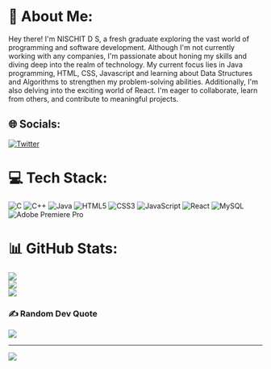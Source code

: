 # 💫 About Me:
Hey there! I'm NISCHIT D S, a fresh graduate exploring the vast world of programming and software development. Although I'm not currently working with any companies, I'm passionate about honing my skills and diving deep into the realm of technology. My current focus lies in Java programming, HTML, CSS, Javascript and learning about Data Structures and Algorithms to strengthen my problem-solving abilities. Additionally, I'm also delving into the exciting world of React. I'm eager to collaborate, learn from others, and contribute to meaningful projects.


## 🌐 Socials:
[![Twitter](https://img.shields.io/badge/Twitter-%231DA1F2.svg?logo=Twitter&logoColor=white)](https://twitter.com/https://twitter.com/NISCHIT10) 

# 💻 Tech Stack:
![C](https://img.shields.io/badge/c-%2300599C.svg?style=for-the-badge&logo=c&logoColor=white) ![C++](https://img.shields.io/badge/c++-%2300599C.svg?style=for-the-badge&logo=c%2B%2B&logoColor=white) ![Java](https://img.shields.io/badge/java-%23ED8B00.svg?style=for-the-badge&logo=java&logoColor=white) ![HTML5](https://img.shields.io/badge/html5-%23E34F26.svg?style=for-the-badge&logo=html5&logoColor=white) ![CSS3](https://img.shields.io/badge/css3-%231572B6.svg?style=for-the-badge&logo=css3&logoColor=white) ![JavaScript](https://img.shields.io/badge/javascript-%23323330.svg?style=for-the-badge&logo=javascript&logoColor=%23F7DF1E) ![React](https://img.shields.io/badge/react-%2320232a.svg?style=for-the-badge&logo=react&logoColor=%2361DAFB) ![MySQL](https://img.shields.io/badge/mysql-%2300f.svg?style=for-the-badge&logo=mysql&logoColor=white) ![Adobe Premiere Pro](https://img.shields.io/badge/Adobe%20Premiere%20Pro-9999FF.svg?style=for-the-badge&logo=Adobe%20Premiere%20Pro&logoColor=white)
# 📊 GitHub Stats:
![](https://github-readme-stats.vercel.app/api?username=Nischit17&theme=react&hide_border=false&include_all_commits=true&count_private=true)<br/>
![](https://github-readme-streak-stats.herokuapp.com/?user=Nischit17&theme=react&hide_border=false)<br/>
![](https://github-readme-stats.vercel.app/api/top-langs/?username=Nischit17&theme=react&hide_border=false&include_all_commits=true&count_private=true&layout=compact)

### ✍️ Random Dev Quote
![](https://quotes-github-readme.vercel.app/api?type=horizontal&theme=dark)

---
[![](https://visitcount.itsvg.in/api?id=Nischit17&icon=0&color=1)](https://visitcount.itsvg.in)

<!-- Proudly created with GPRM ( https://gprm.itsvg.in ) -->
